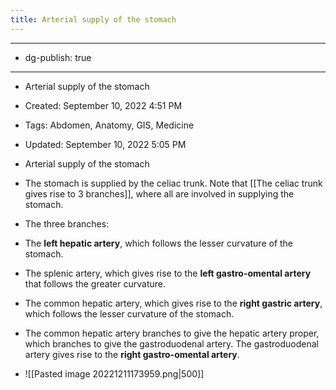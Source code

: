 ```yaml
---
title: Arterial supply of the stomach
---
```


- --

- dg-publish: true

- --

- Arterial supply of the stomach

- Created: September 10, 2022 4:51 PM

- Tags: Abdomen, Anatomy, GIS, Medicine

- Updated: September 10, 2022 5:05 PM

- Arterial supply of the stomach

- The stomach is supplied by the celiac trunk. Note that [[The celiac trunk gives rise to 3 branches]], where all are involved in supplying the stomach.

- The three branches:

- The **left hepatic artery**, which follows the lesser curvature of the stomach.

- The splenic artery, which gives rise to the **left gastro-omental artery** that follows the greater curvature.

- The common hepatic artery, which gives rise to the **right gastric artery**, which follows the lesser curvature of the stomach.

- The common hepatic artery branches to give the hepatic artery proper, which branches to give the gastroduodenal artery. The gastroduodenal artery gives rise to the **right gastro-omental artery**.

- ![[Pasted image 20221211173959.png|500]]
